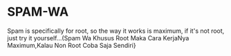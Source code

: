 # SPAM-WA
Spam is specifically for root, so the way it works is maximum, if it's not root, just try it yourself...(Spam Wa Khusus Root Maka Cara KerjaNya Maximum,Kalau Non Root Coba Saja Sendiri}
